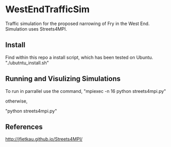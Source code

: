 # WestEndTrafficSim
Traffic simulation for the proposed narrowing of Fry in the West End. Simulation uses Streets4MPI.

## Install 
Find within this repo a install script, which has been tested on Ubuntu.
"./ubutntu_install.sh"

## Running and Visulizing Simulations 

To run in parrallel use the command, 
"mpiexec -n 16 python streets4mpi.py"

otherwise, 

"python streets4mpi.py"

## References 
http://jfietkau.github.io/Streets4MPI/

